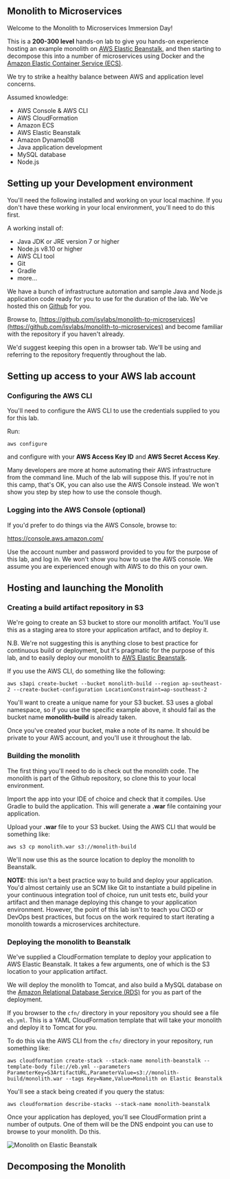 ## Monolith to Microservices

Welcome to the Monolith to Microservices Immersion Day!

This is a **200-300 level** hands-on lab to give you hands-on experience  hosting an example monolith on [AWS Elastic Beanstalk](https://aws.amazon.com/elasticbeanstalk/), and then starting to decompose this into a number of microservices using Docker and the [Amazon Elastic Container Service (ECS)](https://aws.amazon.com/ecs/).

We try to strike a healthy balance between AWS and application level concerns.

Assumed knowledge:

- AWS Console & AWS CLI
- AWS CloudFormation
- Amazon ECS
- AWS Elastic Beanstalk
- Amazon DynamoDB
- Java application development
- MySQL database
- Node.js

## Setting up your Development environment

You'll need the following installed and working on your local machine. If you don't have these working in your local environment, you'll need to do this first.

A working install of:

- Java JDK or JRE version 7 or higher
- Node.js v8.10 or higher
- AWS CLI tool
- Git
- Gradle
- more...

We have a bunch of infrastructure automation and sample Java and Node.js application code ready for you to use for the duration of the lab. We've hosted this on [Github](https://github.com/) for you.

Browse to, [https://github.com/isvlabs/monolith-to-microservices](https://github.com/isvlabs/monolith-to-microservices) and become familiar with the repository if you haven't already.

We'd suggest keeping this open in a browser tab. We'll be using and referring to the repository frequently throughout the lab.

## Setting up access to your AWS lab account

### Configuring the AWS CLI

You'll need to configure the AWS CLI to use the credentials supplied to you for this lab.

Run:

	aws configure

and configure with your **AWS Access Key ID** and **AWS Secret Access Key**.

Many developers are more at home automating their AWS infrastructure from the command line. Much of the lab will suppose this. If you're not in this camp, that's OK, you can also use the AWS Console instead. We won't show you step by step how to use the console though.

### Logging into the AWS Console (optional)

If you'd prefer to do things via the AWS Console, browse to:

https://console.aws.amazon.com/

Use the account number and password provided to you for the purpose of this lab, and log in. We won't show you how to use the AWS console. We assume you are experienced enough with AWS to do this on your own.

## Hosting and launching the Monolith

### Creating a build artifact repository in S3

We're going to create an S3 bucket to store our monolith artifact. You'll use this as a staging area to store your application artifact, and to deploy it.

N.B. We're not suggesting this is anything close to best practice for continuous build or deployment, but it's pragmatic for the purpose of this lab, and to easily deploy our monolith to [AWS Elastic Beanstalk](https://aws.amazon.com/documentation/elastic-beanstalk/).

If you use the AWS CLI, do something like the following:

	aws s3api create-bucket --bucket monolith-build --region ap-southeast-2 --create-bucket-configuration LocationConstraint=ap-southeast-2

You'll want to create a unique name for your S3 bucket. S3 uses a global namespace, so if you use the specific example above, it  should fail as the bucket name **monolith-build** is already taken.

Once you've created your bucket, make a note of its name. It should be private to your AWS account, and you'll use it throughout the lab.

### Building the monolith

The first thing you'll need to do is check out the monolith code. The monolith is part of the Github repository, so clone this to your local environment.

Import the app into your IDE of choice and check that it compiles. Use Gradle to build the application. This will generate a **.war** file containing your application.

Upload your **.war** file to your S3 bucket. Using the AWS CLI that would be something like:

	aws s3 cp monolith.war s3://monolith-build

We'll now use this as the source location to deploy the monolith to Beanstalk.

**NOTE:** this isn't a best practice way to build and deploy your application. You'd almost certainly use an SCM like Git to instantiate a build pipeline in your continuous integration tool of choice, run unit tests etc, build your artifact and then manage deploying this change to your application environment. However, the point of this lab isn't to teach you CICD or DevOps best practices, but focus on the work required to start iterating a monolith towards a microservices architecture.

### Deploying the monolith to Beanstalk

We've supplied a CloudFormation template to deploy your application to AWS Elastic Beanstalk. It takes a few arguments, one of which is the S3 location to your application artifact.

We will deploy the monolith to Tomcat, and also build a MySQL database on the [Amazon Relational Database Service (RDS)](https://aws.amazon.com/rds/) for you as part of the deployment.

If you browser to the `cfn/` directory in your repository you should see a file `eb.yml`. This is a YAML CloudFormation template that will take your monolith and deploy it to Tomcat for you.

To do this via the AWS CLI from the `cfn/` directory in your repository, run something like:

	aws cloudformation create-stack --stack-name monolith-beanstalk --template-body file://eb.yml --parameters ParameterKey=S3ArtifactURL,ParameterValue=s3://monolith-build/monolith.war --tags Key=Name,Value=Monolith on Elastic Beanstalk

You'll see a stack being created if you query the status:

	aws cloudformation describe-stacks --stack-name monolith-beanstalk

Once your application has deployed, you'll see CloudFormation print a number of outputs. One of them will be the DNS endpoint you can use to browse to your monolith. Do this.

![Monolith on Elastic Beanstalk](img/aws-monolith-eb.png)

## Decomposing the Monolith











